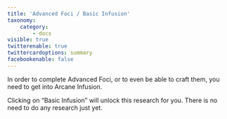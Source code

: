 ```yaml
---
title: 'Advanced Foci / Basic Infusion'
taxonomy:
    category:
        - docs
visible: true
twitterenable: true
twittercardoptions: summary
facebookenable: false
---
```


In order to complete Advanced Foci, or to even be able to craft them, you need to get into Arcane Infusion.

Clicking on “Basic Infusion” will unlock this research for you. There is no need to do any research just yet.

